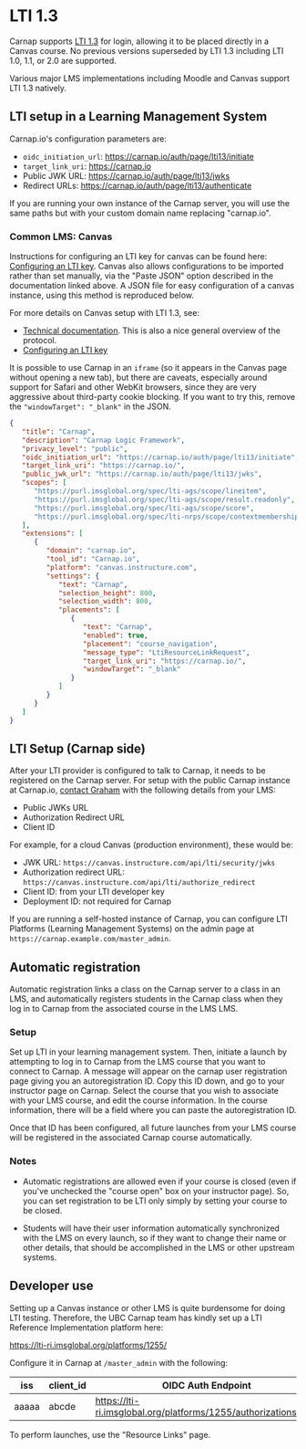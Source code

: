 # LTI 1.3

Carnap supports [LTI 1.3](http://www.imsglobal.org/spec/lti/v1p3/) for login,
allowing it to be placed directly in a Canvas course. No previous versions
superseded by LTI 1.3 including LTI 1.0, 1.1, or 2.0 are supported.

Various major LMS implementations including Moodle and Canvas support LTI 1.3
natively.

## LTI setup in a Learning Management System

Carnap.io's configuration parameters are:

* `oidc_initiation_url`: https://carnap.io/auth/page/lti13/initiate
* `target_link_uri`: https://carnap.io
* Public JWK URL: https://carnap.io/auth/page/lti13/jwks
* Redirect URLs: https://carnap.io/auth/page/lti13/authenticate

If you are running your own instance of the Carnap server, you will use the
same paths but with your custom domain name replacing "carnap.io".

### Common LMS: Canvas

Instructions for configuring an LTI key for canvas can be found here:
[Configuring an LTI key](https://community.canvaslms.com/t5/Admin-Guide/How-do-I-configure-an-LTI-key-for-an-account/ta-p/140).
Canvas also allows configurations to be imported rather than set manually, via
the "Paste JSON" option described in the documentation linked above. A JSON
file for easy configuration of a canvas instance, using this method is
reproduced below.

For more details on Canvas setup with LTI 1.3, see:

* [Technical documentation](https://canvas.instructure.com/doc/api/file.lti_dev_key_config.html).
  This is also a nice general overview of the protocol.
* [Configuring an LTI key](https://community.canvaslms.com/t5/Admin-Guide/How-do-I-configure-an-LTI-key-for-an-account/ta-p/140)

It is possible to use Carnap in an `iframe` (so it appears in the Canvas page
without opening a new tab), but there are caveats, especially around support
for Safari and other WebKit browsers, since they are very aggressive about
third-party cookie blocking. If you want to try this, remove the
`"windowTarget": "_blank"` in the JSON.

```json
{
   "title": "Carnap",
   "description": "Carnap Logic Framework",
   "privacy_level": "public",
   "oidc_initiation_url": "https://carnap.io/auth/page/lti13/initiate",
   "target_link_uri": "https://carnap.io/",
   "public_jwk_url": "https://carnap.io/auth/page/lti13/jwks",
   "scopes": [
      "https://purl.imsglobal.org/spec/lti-ags/scope/lineitem",
      "https://purl.imsglobal.org/spec/lti-ags/scope/result.readonly",
      "https://purl.imsglobal.org/spec/lti-ags/scope/score",
      "https://purl.imsglobal.org/spec/lti-nrps/scope/contextmembership.readonly"
   ],
   "extensions": [
      {
         "domain": "carnap.io",
         "tool_id": "Carnap.io",
         "platform": "canvas.instructure.com",
         "settings": {
            "text": "Carnap",
            "selection_height": 800,
            "selection_width": 800,
            "placements": [
               {
                  "text": "Carnap",
                  "enabled": true,
                  "placement": "course_navigation",
                  "message_type": "LtiResourceLinkRequest",
                  "target_link_uri": "https://carnap.io/",
                  "windowTarget": "_blank"
               }
            ]
         }
      }
   ]
}
```

## LTI Setup (Carnap side)

After your LTI provider is configured to talk to Carnap, it needs to be
registered on the Carnap server. For setup with the public Carnap instance at
Carnap.io, [contact Graham](mailto:gleachkr@ksu.edu) with the following details
from your LMS:

* Public JWKs URL
* Authorization Redirect URL
* Client ID

For example, for a cloud Canvas (production environment), these would be:

* JWK URL: `https://canvas.instructure.com/api/lti/security/jwks`
* Authorization redirect URL: `https://canvas.instructure.com/api/lti/authorize_redirect`
* Client ID: from your LTI developer key
* Deployment ID: not required for Carnap

If you are running a self-hosted instance of Carnap, you can configure LTI
Platforms (Learning Management Systems) on the admin page at
`https://carnap.example.com/master_admin`.

## Automatic registration

Automatic registration links a class on the Carnap server to a class in an LMS,
and automatically registers students in the Carnap class when they log in to
Carnap from the associated course in the LMS LMS.

### Setup

Set up LTI in your learning management system. Then, initiate a launch by
attempting to log in to Carnap from the LMS course that you want to connect to
Carnap. A message will appear on the carnap user registration page giving you
an autoregistration ID. Copy this ID down, and go to your instructor page on
Carnap. Select the course that you wish to associate with your LMS course, and
edit the course information. In the course information, there will be a field
where you can paste the autoregistration ID.

Once that ID has been configured, all future launches from your LMS course will
be registered in the associated Carnap course automatically.

### Notes

* Automatic registrations are allowed even if your course is closed (even if
you've unchecked the "course open" box on your instructor page). So, you can
set registration to be LTI only simply by setting your course to be closed.

* Students will have their user information automatically synchronized with the 
LMS on every launch, so if they want to change their name or other details,
that should be accomplished in the LMS or other upstream systems.

## Developer use

Setting up a Canvas instance or other LMS is quite burdensome for doing LTI
testing. Therefore, the UBC Carnap team has kindly set up a LTI Reference
Implementation platform here:

https://lti-ri.imsglobal.org/platforms/1255/

Configure it in Carnap at `/master_admin` with the following:

| iss	| client_id	| OIDC Auth Endpoint	| JWK URL |
| ---	| ---------	| ------------------	| ------- |
| aaaaa	| abcde	    | https://lti-ri.imsglobal.org/platforms/1255/authorizations/new	| https://lti-ri.imsglobal.org/platforms/1255/platform_keys/1248.json |

To perform launches, use the "Resource Links" page.
